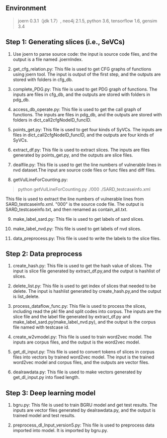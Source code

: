 ## Environment

> joern 0.3.1（jdk 1.7）, neo4j 2.1.5, python 3.6, tensorflow 1.6, gensim 3.4

## Step 1: Generating slices (i.e., SeVCs)

1. Use joern to parse source code: the input is source code files, and the output is a file named .joernIndex.

2. get_cfg_relation.py: This file is used to get CFG graphs of functions using joern tool. The input is output of the first step, and the outputs are stored with folders in cfg_db. 

3. complete_PDG.py: This file is used to get PDG graph of functions. The inputs are files in cfg_db, and the outputs are stored with folders in pdg_db.

4. access_db_operate.py: This file is used to get the call graph of functions. The inputs are files in pdg_db, and the outputs are stored with folders in dict_call2cfgNodeID_funcID.

5. points_get.py: This file is used to get four kinds of SyVCs. The inputs are files in dict_call2cfgNodeID_funcID, and the outputs are four kinds of SyVCs.

6. extract_df.py: This file is used to extract slices. The inputs are files generated by points_get.py, and the outputs are slice files.

7. dealfile.py: This file is used to get the line numbers of vulnerable lines in nvd dataset.The input are source code files or func files and diff files.

8. getVulLineForCounting.py: 

> python getVulLineForCounting.py ./000 ./SARD_testcaseinfo.xml

This file is used to extract the line numbers of vulnerable lines from SARD_testcaseinfo.xml. 
"000" is the source code file. The output is SARD_testcaseinfo.txt, and then renamed as contain_all.txt.

9. make_label_sard.py: This file is used to get labels of sard slices.

10. make_label_nvd.py: This file is used to get labels of nvd slices.

11. data_preprocess.py: This file is used to write the labels to the slice files.

## Step 2: Data preprocess

1. create_hash.py: This file is used to get the hash value of slices. The input is slice file generated by extract_df.py,and the output is hashlist of slices.

2. delete_list.py: This file is used to get index of slices that needed to be delete.  The input is hashlist generated by create_hash.py,and the output is list_delete.

3. process_dataflow_func.py: This file is used to process the slices, including read the pkl file and split codes into corpus. The inputs are the slice file and the label file generated by extract_df.py and make_label_sard.py(make_label_nvd.py), and the output is the corpus file named with testcase id.

4. create_w2vmodel.py: This file is used to train word2vec model. The inputs are corpus files, and the output is the word2vec model.

5. get_dl_input.py: This file is used to convert tokens of slices in corpus files into vectors by trained word2vec model. The input is the trained word2vec model and corpus files, and the outputs are vector files.

6. dealrawdata.py: This file is used to make vectors generated by get_dl_input.py into fixed length. 

## Step 3: Deep learning model

1. bgru.py: This file is used to train BGRU model and get test results. The inputs are vector files generated by dealrawdata.py, and the output is trained model and test results.

2. preprocess_dl_Input_version5.py: This file is used to preprocess data imported into model. It is imported by bgru.py.


